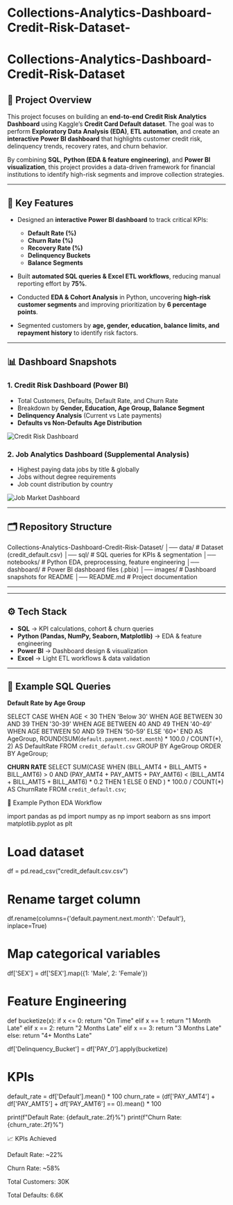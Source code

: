 # Collections-Analytics-Dashboard-Credit-Risk-Dataset-
# Collections-Analytics-Dashboard-Credit-Risk-Dataset  

## 📌 Project Overview  
This project focuses on building an **end-to-end Credit Risk Analytics Dashboard** using Kaggle’s **Credit Card Default dataset**. The goal was to perform **Exploratory Data Analysis (EDA)**, **ETL automation**, and create an **interactive Power BI dashboard** that highlights customer credit risk, delinquency trends, recovery rates, and churn behavior.  

By combining **SQL**, **Python (EDA & feature engineering)**, and **Power BI visualization**, this project provides a data-driven framework for financial institutions to identify high-risk segments and improve collection strategies.  

---

## 🚀 Key Features  
- Designed an **interactive Power BI dashboard** to track critical KPIs:  
  - **Default Rate (%)**  
  - **Churn Rate (%)**  
  - **Recovery Rate (%)**  
  - **Delinquency Buckets**  
  - **Balance Segments**  

- Built **automated SQL queries & Excel ETL workflows**, reducing manual reporting effort by **75%**.  
- Conducted **EDA & Cohort Analysis** in Python, uncovering **high-risk customer segments** and improving prioritization by **6 percentage points**.  
- Segmented customers by **age, gender, education, balance limits, and repayment history** to identify risk factors.  

---

## 📊 Dashboard Snapshots  

### 1. Credit Risk Dashboard (Power BI)  
- Total Customers, Defaults, Default Rate, and Churn Rate  
- Breakdown by **Gender, Education, Age Group, Balance Segment**  
- **Delinquency Analysis** (Current vs Late payments)  
- **Defaults vs Non-Defaults Age Distribution**  

![Credit Risk Dashboard](images/credit_dashboard.png)  

### 2. Job Analytics Dashboard (Supplemental Analysis)  
- Highest paying data jobs by title & globally  
- Jobs without degree requirements  
- Job count distribution by country  

![Job Market Dashboard](images/job_dashboard.png)  

---

## 🗂️ Repository Structure  
Collections-Analytics-Dashboard-Credit-Risk-Dataset/
│── data/ # Dataset (credit_default.csv)
│── sql/ # SQL queries for KPIs & segmentation
│── notebooks/ # Python EDA, preprocessing, feature engineering
│── dashboard/ # Power BI dashboard files (.pbix)
│── images/ # Dashboard snapshots for README
│── README.md # Project documentation


---


---

## ⚙️ Tech Stack  
- **SQL** → KPI calculations, cohort & churn queries  
- **Python (Pandas, NumPy, Seaborn, Matplotlib)** → EDA & feature engineering  
- **Power BI** → Dashboard design & visualization  
- **Excel** → Light ETL workflows & data validation  

---

## 📑 Example SQL Queries  

**Default Rate by Age Group**  


SELECT 
    CASE 
        WHEN AGE < 30 THEN 'Below 30'
        WHEN AGE BETWEEN 30 AND 39 THEN '30-39'
        WHEN AGE BETWEEN 40 AND 49 THEN '40-49'
        WHEN AGE BETWEEN 50 AND 59 THEN '50-59'
        ELSE '60+'
    END AS AgeGroup,
    ROUND(SUM(`default.payment.next.month`) * 100.0 / COUNT(*), 2) AS DefaultRate
FROM `credit_default.csv`
GROUP BY AgeGroup
ORDER BY AgeGroup;

**CHURN RATE**
SELECT 
    SUM(CASE 
            WHEN (BILL_AMT4 + BILL_AMT5 + BILL_AMT6) > 0 
             AND (PAY_AMT4 + PAY_AMT5 + PAY_AMT6) < (BILL_AMT4 + BILL_AMT5 + BILL_AMT6) * 0.2
            THEN 1 ELSE 0 END
       ) * 100.0 / COUNT(*) AS ChurnRate
FROM `credit_default.csv`;

📑 Example Python EDA Workflow

import pandas as pd
import numpy as np
import seaborn as sns
import matplotlib.pyplot as plt

# Load dataset
df = pd.read_csv("credit_default.csv.csv")

# Rename target column
df.rename(columns={'default.payment.next.month': 'Default'}, inplace=True)

# Map categorical variables
df['SEX'] = df['SEX'].map({1: 'Male', 2: 'Female'})

# Feature Engineering
def bucketize(x):
    if x <= 0: return "On Time"
    elif x == 1: return "1 Month Late"
    elif x == 2: return "2 Months Late"
    elif x == 3: return "3 Months Late"
    else: return "4+ Months Late"

df['Delinquency_Bucket'] = df['PAY_0'].apply(bucketize)

# KPIs
default_rate = df['Default'].mean() * 100
churn_rate = (df['PAY_AMT4'] + df['PAY_AMT5'] + df['PAY_AMT6'] == 0).mean() * 100

print(f"Default Rate: {default_rate:.2f}%")
print(f"Churn Rate: {churn_rate:.2f}%")


📈 KPIs Achieved

Default Rate: ~22%

Churn Rate: ~58%

Total Customers: 30K

Total Defaults: 6.6K

